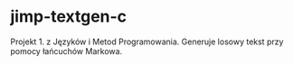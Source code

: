 # jimp-textgen-c
Projekt 1. z Języków i Metod Programowania. Generuje losowy tekst przy pomocy łańcuchów Markowa.
